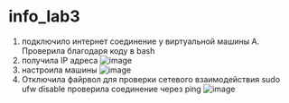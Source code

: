 # info_lab3
1) подключило интернет соединение у виртуальной машины A. Проверила благодаря коду в bash
2) получила IP адреса 
![image](https://github.com/user-attachments/assets/17e35bab-c06f-47c7-8b90-53b4d5840c1a)
3) настроила машины
![image](https://github.com/user-attachments/assets/340f42aa-9da7-4c77-9cea-969edf18190f)
4) Отключила файрвол для проверки сетевого взаимодействия sudo ufw disable проверила соединение через ping
![image](https://github.com/user-attachments/assets/de2ae730-ce00-4975-8e55-ddb90cbcd783)
